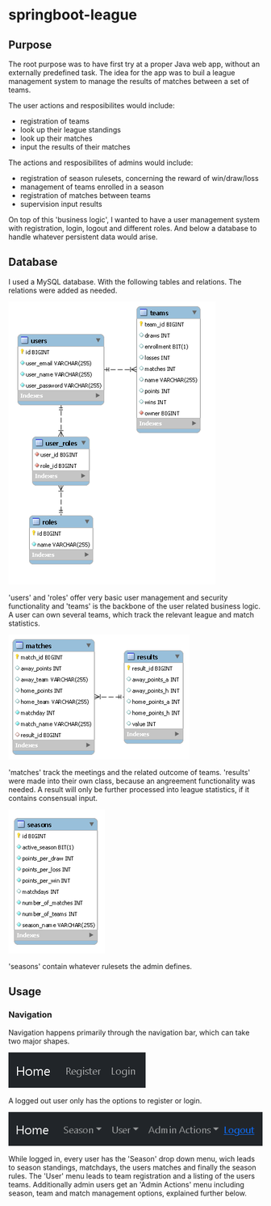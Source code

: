 # springboot-league

## Purpose
The root purpose was to have first try at a proper Java web app, without an externally predefined task.
The idea for the app was to buil a league management system to manage the results of matches between a set of teams.

The user actions and resposibilites would include:
- registration of teams
- look up their league standings
- look up their matches
- input the results of their matches

The actions and resposibilites of admins would include:
- registration of season rulesets, concerning the reward of win/draw/loss
- management of teams enrolled in a season
- registration of matches between teams
- supervision input results 

On top of this 'business logic', I wanted to have a user management system with registration, login, logout and different roles. And below a database to handle whatever persistent data would arise.

## Database
I used a MySQL database. With the following tables and relations. The relations were added as needed.

![alt text](https://github.com/JulianEichen/springboot-league/blob/main/pictures/db_users.png?raw=true)

'users' and 'roles' offer very basic user management and security functionality and 'teams' is the backbone of the user related business logic. A user can own several teams, which track the relevant league and match statistics.

![alt text](https://github.com/JulianEichen/springboot-league/blob/main/pictures/db_matches.png?raw=true)

'matches' track the meetings and the related outcome of teams. 'results' were made into their own class, because an angreement functionality was needed. A result will only be further processed into league statistics, if it contains consensual input. 

![alt text](https://github.com/JulianEichen/springboot-league/blob/main/pictures/db_seasons.png?raw=true)

'seasons' contain whatever rulesets the admin defines. 

## Usage

### Navigation

Navigation happens primarily through the navigation bar, which can take two major shapes.

![alt text](https://github.com/JulianEichen/springboot-league/blob/main/pictures/navbar_out.png?raw=true)

 A logged out user only has the options to register or login.

![alt text](https://github.com/JulianEichen/springboot-league/blob/main/pictures/navbar_in.png?raw=true)

While logged in, every user has the 'Season' drop down menu, wich leads to season standings, matchdays, the users matches and finally the season rules. The 'User' menu leads to team registration and a listing of the users teams.  Additionally admin users get an 'Admin Actions' menu including season, team and match management options, explained further below.
